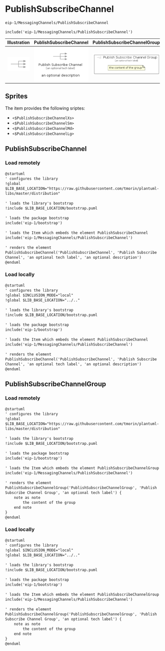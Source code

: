 # PublishSubscribeChannel


```text
eip-1/MessagingChannels/PublishSubscribeChannel
```

```text
include('eip-1/MessagingChannels/PublishSubscribeChannel')
```



| Illustration | PublishSubscribeChannel | PublishSubscribeChannelGroup |
| :---: | :---: | :---: |
| ![illustration for Illustration](../../eip-1/MessagingChannels/PublishSubscribeChannel.png) | ![illustration for PublishSubscribeChannel](../../eip-1/MessagingChannels/PublishSubscribeChannel.Local.png) | ![illustration for PublishSubscribeChannelGroup](../../eip-1/MessagingChannels/PublishSubscribeChannelGroup.Local.png) |



## Sprites
The item provides the following sriptes:

- `<$PublishSubscribeChannelXs>`
- `<$PublishSubscribeChannelSm>`
- `<$PublishSubscribeChannelMd>`
- `<$PublishSubscribeChannelLg>`





## PublishSubscribeChannel

### Load remotely
```plantuml
@startuml
' configures the library
!global $LIB_BASE_LOCATION="https://raw.githubusercontent.com/tmorin/plantuml-libs/master/distribution"

' loads the library's bootstrap
!include $LIB_BASE_LOCATION/bootstrap.puml

' loads the package bootstrap
include('eip-1/bootstrap')

' loads the Item which embeds the element PublishSubscribeChannel
include('eip-1/MessagingChannels/PublishSubscribeChannel')

' renders the element
PublishSubscribeChannel('PublishSubscribeChannel', 'Publish Subscribe Channel', 'an optional tech label', 'an optional description')
@enduml
```

### Load locally
```plantuml
@startuml
' configures the library
!global $INCLUSION_MODE="local"
!global $LIB_BASE_LOCATION="../.."

' loads the library's bootstrap
!include $LIB_BASE_LOCATION/bootstrap.puml

' loads the package bootstrap
include('eip-1/bootstrap')

' loads the Item which embeds the element PublishSubscribeChannel
include('eip-1/MessagingChannels/PublishSubscribeChannel')

' renders the element
PublishSubscribeChannel('PublishSubscribeChannel', 'Publish Subscribe Channel', 'an optional tech label', 'an optional description')
@enduml
```

## PublishSubscribeChannelGroup

### Load remotely
```plantuml
@startuml
' configures the library
!global $LIB_BASE_LOCATION="https://raw.githubusercontent.com/tmorin/plantuml-libs/master/distribution"

' loads the library's bootstrap
!include $LIB_BASE_LOCATION/bootstrap.puml

' loads the package bootstrap
include('eip-1/bootstrap')

' loads the Item which embeds the element PublishSubscribeChannelGroup
include('eip-1/MessagingChannels/PublishSubscribeChannel')

' renders the element
PublishSubscribeChannelGroup('PublishSubscribeChannelGroup', 'Publish Subscribe Channel Group', 'an optional tech label') {
    note as note
        the content of the group
    end note
}
@enduml
```

### Load locally
```plantuml
@startuml
' configures the library
!global $INCLUSION_MODE="local"
!global $LIB_BASE_LOCATION="../.."

' loads the library's bootstrap
!include $LIB_BASE_LOCATION/bootstrap.puml

' loads the package bootstrap
include('eip-1/bootstrap')

' loads the Item which embeds the element PublishSubscribeChannelGroup
include('eip-1/MessagingChannels/PublishSubscribeChannel')

' renders the element
PublishSubscribeChannelGroup('PublishSubscribeChannelGroup', 'Publish Subscribe Channel Group', 'an optional tech label') {
    note as note
        the content of the group
    end note
}
@enduml
```


